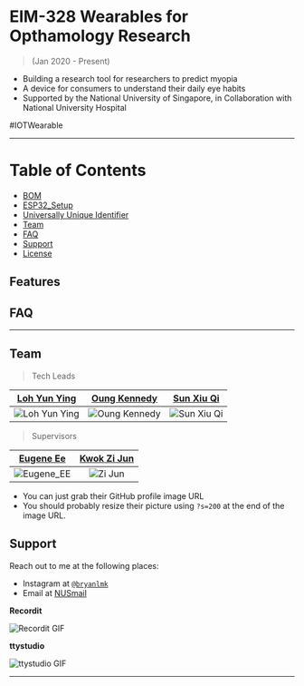 # EIM-328 Wearables for Opthamology Research 
>(Jan 2020 - Present)

- Building a research tool for researchers to predict myopia
- A device for consumers to understand their daily eye habits
- Supported by the National University of Singapore, in Collaboration with National University Hospital

#IOTWearable

---
# Table of Contents 

- [BOM](#BOM)
- [ESP32_Setup](#ESP32_Setup)
- [Universally Unique Identifier](#UUID)
- [Team](#team)
- [FAQ](#faq)
- [Support](#support)
- [License](#license)

## Features


## FAQ
---
## Team

> Tech Leads

| <a href="https://github.com/skyspace123" target="_blank">Loh Yun Ying</a> | <a href="https://github.com/OungKennedy">**Oung Kennedy**</a> | <a href="https://github.com/sunxiuqi-stacked">**Sun Xiu Qi**</a> |
| :---: |:---:| :---:|
| ![Loh Yun Ying](https://wearesutd.sutd.edu.sg/wp-content/uploads/2017/11/generic_female_icon.jpg)| ![Oung Kennedy](https://wearesutd.sutd.edu.sg/wp-content/uploads/2017/11/generic-male-icon-blue.jpg) | ![Sun Xiu Qi](https://wearesutd.sutd.edu.sg/wp-content/uploads/2017/11/generic-male-icon-blue.jpg)|

> Supervisors

| <a href="https://www.eng.nus.edu.sg/idp/staff/eugene-ee/" target="_blank">Eugene Ee</a> | <a href="https://www.linkedin.com/in/kwok-zi-jun-226017184/?originalSubdomain=sg">**Kwok Zi Jun**</a> | 
| :---: |:---:|
| ![Eugene_EE](https://wearesutd.sutd.edu.sg/wp-content/uploads/2017/11/generic-male-icon-blue.jpg)| ![Zi Jun](https://wearesutd.sutd.edu.sg/wp-content/uploads/2017/11/generic_female_icon.jpg) |


- You can just grab their GitHub profile image URL
- You should probably resize their picture using `?s=200` at the end of the image URL.

## Support

Reach out to me at the following places:

- Instagram at <a href="http://instagram.com/bryanlmk" target="_blank">`@bryanlmk`</a>
- Email at <a href=mailto:e0310111@u.nus.edu>NUSmail</a>

**Recordit**

![Recordit GIF](http://g.recordit.co/iLN6A0vSD8.gif)

**ttystudio**

![ttystudio GIF](https://raw.githubusercontent.com/chjj/ttystudio/master/img/example.gif)

---


